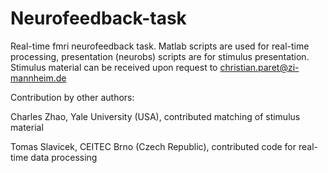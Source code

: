 # Neurofeedback-task
Real-time fmri neurofeedback task. Matlab scripts are used for real-time processing, presentation (neurobs) scripts are for stimulus presentation.
Stimulus material can be received upon request to christian.paret@zi-mannheim.de

Contribution by other authors:

Charles Zhao, Yale University (USA), contributed matching of stimulus material

Tomas Slavicek, CEITEC Brno (Czech Republic), contributed code for real-time data processing
